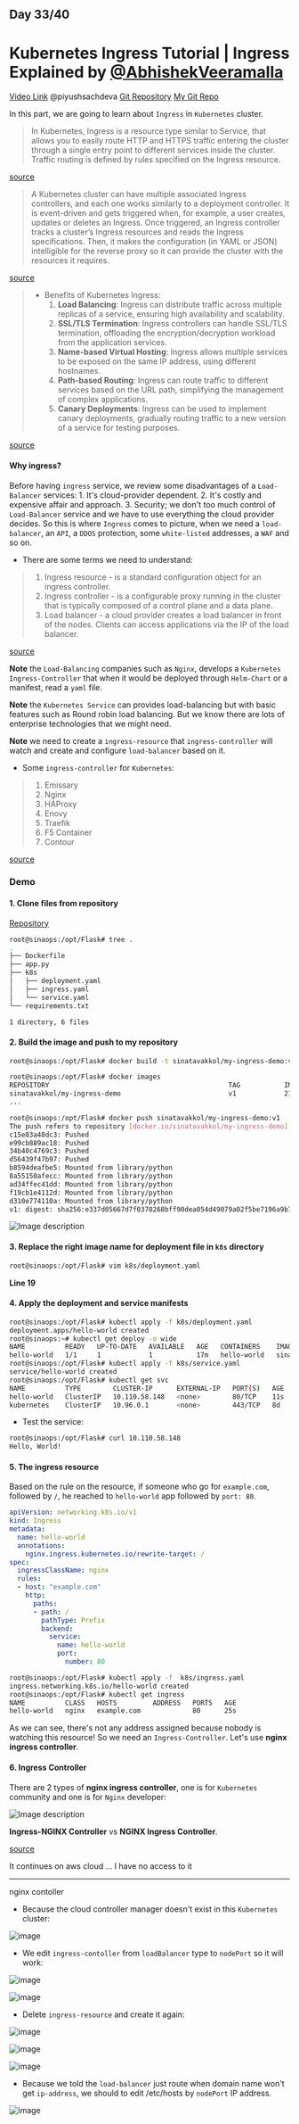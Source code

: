 ## Day 33/40
# Kubernetes Ingress Tutorial | Ingress Explained by ‪[@AbhishekVeeramalla‬](https://www.youtube.com/@AbhishekVeeramalla)
[Video Link](https://www.youtube.com/watch?v=kf3UjITS91M)
@piyushsachdeva 
[Git Repository](https://github.com/piyushsachdeva/CKA-2024/)
[My Git Repo](https://github.com/sina14/40daysofkubernetes)



In this part, we are going to learn about `Ingress` in `Kubernetes` cluster.

> In Kubernetes, Ingress is a resource type similar to Service, that allows you to easily route HTTP and HTTPS traffic entering the cluster through a single entry point to different services inside the cluster.
> Traffic routing is defined by rules specified on the Ingress resource.

[source](https://spacelift.io/blog/kubernetes-ingress#what-is-ingress-in-kubernetes)

> A Kubernetes cluster can have multiple associated Ingress controllers, and each one works similarly to a deployment controller.
> It is event-driven and gets triggered when, for example, a user creates, updates or deletes an Ingress.
> Once triggered, an Ingress controller tracks a cluster’s Ingress resources and reads the Ingress specifications.
> Then, it makes the configuration (in YAML or JSON) intelligible for the reverse proxy so it can provide the cluster with the resources it requires.

[source](https://www.solo.io/topics/kubernetes-api-gateway/kubernetes-ingress/)


> - Benefits of Kubernetes Ingress:
>    1. **Load Balancing**: Ingress can distribute traffic across multiple replicas of a service, ensuring high availability and scalability.
>    2. **SSL/TLS Termination**: Ingress controllers can handle SSL/TLS termination, offloading the encryption/decryption workload from the application services.
>    3. **Name-based Virtual Hosting**: Ingress allows multiple services to be exposed on the same IP address, using different hostnames.
>    4. **Path-based Routing**: Ingress can route traffic to different services based on the URL path, simplifying the management of complex applications.
>    5. **Canary Deployments**: Ingress can be used to implement canary deployments, gradually routing traffic to a new version of a service for testing purposes.

[source](https://konghq.com/blog/learning-center/what-is-kubernetes-ingress)

#### Why ingress?

Before having `ingress` service, we review some disadvantages of a `Load-Balancer` services:
    1. It's cloud-provider dependent.
    2. It's costly and expensive affair and approach.
    3. Security; we don't too much control of `Load-Balancer` service and we have to use everything the cloud provider decides.
So this is where `Ingress` comes to picture, when we need a `load-balancer`, an `API`, a `DDOS` protection, some `white-listed` addresses, a `WAF` and so on.


- There are some terms we need to understand:
>    1. Ingress resource - is a standard configuration object for an ingress controller.
>    2. Ingress controller - is a configurable proxy running in the cluster that is typically composed of a control plane and a data plane.
>    3. Load balancer - a cloud provider creates a load balancer in front of the nodes. Clients can access applications via the IP of the load balancer.

[source](https://blog.getambassador.io/getting-edgy-3-types-of-kubernetes-ingress-nodeports-load-balancers-and-ingress-controllers-b40ec8c0edb5)


**Note** the `Load-Balancing` companies such as `Nginx`, develops a `Kubernetes Ingress-Controller` that when it would be deployed through `Helm-Chart` or a manifest, read a `yaml` file.


**Note** the `Kubernetes Service` can provides load-balancing but with basic features such as Round robin load balancing. But we know there are lots of enterprise technologies that we might need.


**Note** we need to create a `ingress-resource` that `ingress-controller` will watch and create and configure `load-balancer` based on it.


- Some `ingress-controller` for `Kubernetes`:
> 1. Emissary
> 2. Nginx
> 3. HAProxy
> 4. Enovy
> 5. Traefik
> 6. F5 Container
> 7. Contour

[source](https://amazic.com/list-of-the-top-ingress-controllers-for-kubernetes/)


### Demo

#### 1. Clone files from repository

[Repository](https://github.com/piyushsachdeva/CKA-2024/tree/main/Resources/Day33/Flask)

```sh
root@sinaops:/opt/Flask# tree .
.
├── Dockerfile
├── app.py
├── k8s
│   ├── deployment.yaml
│   ├── ingress.yaml
│   └── service.yaml
└── requirements.txt

1 directory, 6 files
```

#### 2. Build the image and push to my repository

```sh
root@sinaops:/opt/Flask# docker build -t sinatavakkol/my-ingress-demo:v1 .

```

```sh
root@sinaops:/opt/Flask# docker images
REPOSITORY                                             TAG           IMAGE ID       CREATED          SIZE
sinatavakkol/my-ingress-demo                           v1            21794fe19661   19 seconds ago   137MB
...

```

```sh
root@sinaops:/opt/Flask# docker push sinatavakkol/my-ingress-demo:v1
The push refers to repository [docker.io/sinatavakkol/my-ingress-demo]
c15e83a40dc3: Pushed
e99cb889ac18: Pushed
34b40c4769c3: Pushed
d56439f47b97: Pushed
b8594deafbe5: Mounted from library/python
8a55150afecc: Mounted from library/python
ad34ffec41dd: Mounted from library/python
f19cb1e4112d: Mounted from library/python
d310e774110a: Mounted from library/python
v1: digest: sha256:e337d05667d7f0370268bff90dea054d49079a02f5be7196a9b74c237fd2e770 size: 2202

```

![Image description](https://dev-to-uploads.s3.amazonaws.com/uploads/articles/3hz6caatp0r72ynq5jwf.png)


#### 3. Replace the right image name for deployment file in `k8s` directory

```sh
root@sinaops:/opt/Flask# vim k8s/deployment.yaml

```
**Line 19**


#### 4. Apply the deployment and service manifests

```sh
root@sinaops:/opt/Flask# kubectl apply -f k8s/deployment.yaml
deployment.apps/hello-world created
root@sinaops:~# kubectl get deploy -o wide
NAME          READY   UP-TO-DATE   AVAILABLE   AGE   CONTAINERS    IMAGES                            SELECTOR
hello-world   1/1     1            1           17m   hello-world   sinatavakkol/my-ingress-demo:v1   app=hello-world
root@sinaops:/opt/Flask# kubectl apply -f k8s/service.yaml
service/hello-world created
root@sinaops:/opt/Flask# kubectl get svc
NAME          TYPE        CLUSTER-IP      EXTERNAL-IP   PORT(S)   AGE
hello-world   ClusterIP   10.110.58.148   <none>        80/TCP    11s
kubernetes    ClusterIP   10.96.0.1       <none>        443/TCP   8d

```

- Test the service:

```sh
root@sinaops:/opt/Flask# curl 10.110.58.148
Hello, World!

```


#### 5. The ingress resource

Based on the rule on the resource, if someone who go for `example.com`, followed by `/`, he reached to `hello-world` app followed by `port: 80`.

```yaml
apiVersion: networking.k8s.io/v1
kind: Ingress
metadata:
  name: hello-world
  annotations:
    nginx.ingress.kubernetes.io/rewrite-target: /
spec:
  ingressClassName: nginx
  rules:
  - host: "example.com"
    http:
      paths:
      - path: /
        pathType: Prefix
        backend:
          service:
            name: hello-world
            port:
              number: 80

```

```sh
root@sinaops:/opt/Flask# kubectl apply -f  k8s/ingress.yaml
ingress.networking.k8s.io/hello-world created
root@sinaops:/opt/Flask# kubectl get ingress
NAME          CLASS   HOSTS         ADDRESS   PORTS   AGE
hello-world   nginx   example.com             80      25s

```

As we can see, there's not any address assigned because nobody is watching this resource!
So we need an `Ingress-Controller`.
Let's use **nginx ingress controller**.


#### 6. Ingress Controller

There are 2 types of **nginx ingress controller**, one is for `Kubernetes` community and one is for `Nginx` developer:

![Image description](https://dev-to-uploads.s3.amazonaws.com/uploads/articles/6fckdjnrdgpjo6yyi1tw.png)

**Ingress-NGINX Controller** vs **NGINX Ingress Controller**.

[source](https://kubernetes.github.io/ingress-nginx/deploy/#local-testing)

It continues on aws cloud ... I have no access to it


---


nginx contoller 


- Because the cloud controller manager doesn't exist in this `Kubernetes` cluster:

![image](https://github.com/user-attachments/assets/1195eb57-b1bf-47e0-b0b8-8f1ac90707f5)


- We edit `ingress-contoller` from `loadBalancer` type to `nodePort` so it will work:

![image](https://github.com/user-attachments/assets/6ba6f767-c0e2-45ee-9327-54225eccfd0a)

![image](https://github.com/user-attachments/assets/41f7d514-7509-4c0e-b3e1-f4564efacacd)


- Delete `ingress-resource` and create it again:

![image](https://github.com/user-attachments/assets/0f5423c8-e1bc-479b-99ce-632dc2a4a2fc)


![image](https://github.com/user-attachments/assets/1e497f0b-5507-467d-b242-bebf47601cfc)


![image](https://github.com/user-attachments/assets/cc90df41-2acd-4b1d-9302-3aadbb2f6bba)

- Because we told the `load-balancer` just route when domain name won't get `ip-address`, we should to edit /etc/hosts by `nodePort` IP address.

![image](https://github.com/user-attachments/assets/46c57567-1287-4d45-97da-adb2d5bfd982)

















